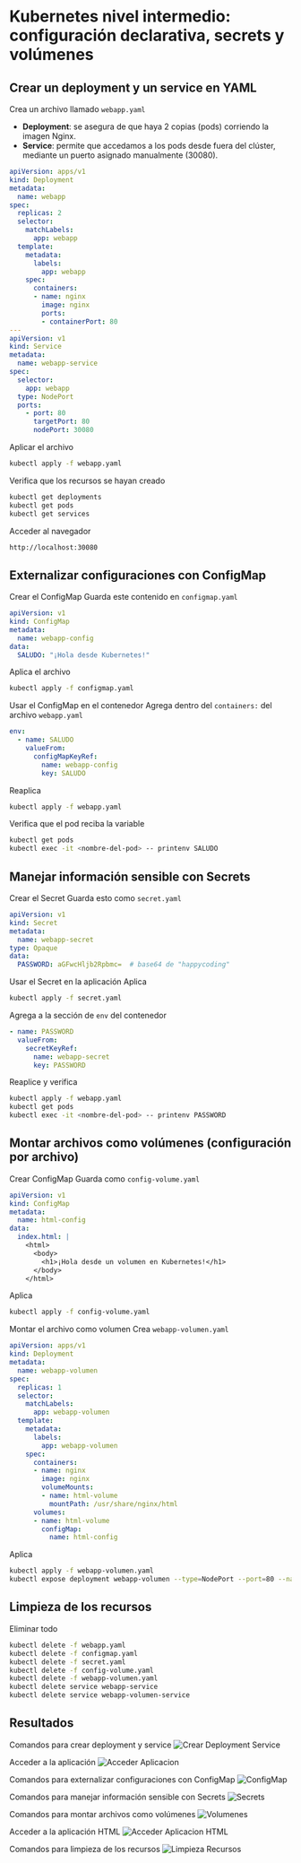 # Kubernetes nivel intermedio: configuración declarativa, secrets y volúmenes

## Crear un deployment y un service en YAML

Crea un archivo llamado `webapp.yaml`

* **Deployment**: se asegura de que haya 2 copias (pods) corriendo la imagen Nginx.
* **Service**: permite que accedamos a los pods desde fuera del clúster, mediante un puerto asignado manualmente (30080).
```yaml
apiVersion: apps/v1
kind: Deployment
metadata:
  name: webapp
spec:
  replicas: 2
  selector:
    matchLabels:
      app: webapp
  template:
    metadata:
      labels:
        app: webapp
    spec:
      containers:
      - name: nginx
        image: nginx
        ports:
        - containerPort: 80
---
apiVersion: v1
kind: Service
metadata:
  name: webapp-service
spec:
  selector:
    app: webapp
  type: NodePort
  ports:
    - port: 80
      targetPort: 80
      nodePort: 30080
```

Aplicar el archivo
```sh
kubectl apply -f webapp.yaml
```

Verifica que los recursos se hayan creado
```sh
kubectl get deployments
kubectl get pods
kubectl get services
```

Acceder al navegador
```sh
http://localhost:30080
```

## Externalizar configuraciones con ConfigMap

Crear el ConfigMap
Guarda este contenido en `configmap.yaml`
```yaml
apiVersion: v1
kind: ConfigMap
metadata:
  name: webapp-config
data:
  SALUDO: "¡Hola desde Kubernetes!"
```

Aplica el archivo
```sh
kubectl apply -f configmap.yaml
```

Usar el ConfigMap en el contenedor
Agrega dentro del `containers:` del archivo `webapp.yaml`

```yaml
env:
  - name: SALUDO
    valueFrom:
      configMapKeyRef:
        name: webapp-config
        key: SALUDO
```

Reaplica
```sh
kubectl apply -f webapp.yaml
```

Verifica que el pod reciba la variable
```sh
kubectl get pods
kubectl exec -it <nombre-del-pod> -- printenv SALUDO
```

## Manejar información sensible con Secrets

Crear el Secret
Guarda esto como `secret.yaml`
```yaml
apiVersion: v1
kind: Secret
metadata:
  name: webapp-secret
type: Opaque
data:
  PASSWORD: aGFwcHljb2Rpbmc=  # base64 de "happycoding"
```

Usar el Secret en la aplicación
Aplica
```sh
kubectl apply -f secret.yaml
```

Agrega a la sección de `env` del contenedor
```yaml
- name: PASSWORD
  valueFrom:
    secretKeyRef:
      name: webapp-secret
      key: PASSWORD
```

Reaplice y verifica
```sh
kubectl apply -f webapp.yaml
kubectl get pods
kubectl exec -it <nombre-del-pod> -- printenv PASSWORD
```

## Montar archivos como volúmenes (configuración por archivo)

Crear ConfigMap
Guarda como `config-volume.yaml`
```yaml
apiVersion: v1
kind: ConfigMap
metadata:
  name: html-config
data:
  index.html: |
    <html>
      <body>
        <h1>¡Hola desde un volumen en Kubernetes!</h1>
      </body>
    </html>
```

Aplica
```sh
kubectl apply -f config-volume.yaml
```

Montar el archivo como volumen
Crea `webapp-volumen.yaml`
```yaml
apiVersion: apps/v1
kind: Deployment
metadata:
  name: webapp-volumen
spec:
  replicas: 1
  selector:
    matchLabels:
      app: webapp-volumen
  template:
    metadata:
      labels:
        app: webapp-volumen
    spec:
      containers:
      - name: nginx
        image: nginx
        volumeMounts:
        - name: html-volume
          mountPath: /usr/share/nginx/html
      volumes:
      - name: html-volume
        configMap:
          name: html-config
```

Aplica
```sh
kubectl apply -f webapp-volumen.yaml
kubectl expose deployment webapp-volumen --type=NodePort --port=80 --name=webapp-volumen-service
```

## Limpieza de los recursos

Eliminar todo
```sh
kubectl delete -f webapp.yaml
kubectl delete -f configmap.yaml
kubectl delete -f secret.yaml
kubectl delete -f config-volume.yaml
kubectl delete -f webapp-volumen.yaml
kubectl delete service webapp-service
kubectl delete service webapp-volumen-service
```

## Resultados

Comandos para crear deployment y service
![Crear Deployment Service](/kubernetes-intermediate-level/images/crear-deployment-service.png)

Acceder a la aplicación
![Acceder Aplicacion](/kubernetes-intermediate-level/images/acceder-aplicacion.png)

Comandos para externalizar configuraciones con ConfigMap
![ConfigMap](/kubernetes-intermediate-level/images/configmap.png)

Comandos para manejar información sensible con Secrets
![Secrets](/kubernetes-intermediate-level/images/secrets.png)

Comandos para montar archivos como volúmenes
![Volumenes](/kubernetes-intermediate-level/images/volumenes.png)

Acceder a la aplicación HTML
![Acceder Aplicacion HTML](/kubernetes-intermediate-level/images/acceder-aplicacion-html.png)

Comandos para limpieza de los recursos
![Limpieza Recursos](/kubernetes-intermediate-level/images/limpieza-recursos.png)